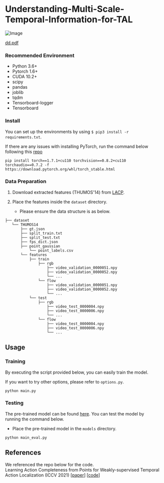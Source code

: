 # Understanding-Multi-Scale-Temporal-Information-for-TAL

![Image](https://github.com/user-attachments/assets/9a43aa77-6afa-4166-acdf-6880b7a97327)

[dd.pdf](https://github.com/user-attachments/files/18442039/dd.pdf)

### Recommended Environment
* Python 3.6+
* Pytorch 1.6+
* CUDA 10.2+
* scipy
* pandas
* joblib
* tqdm
* Tensorboard-logger
* Tensorboard

### Install
You can set up the environments by using `$ pip3 install -r requirements.txt`.

If there are any issues with installing PyTorch, run the command below following this [repo](https://github.com/workjo/Learning-Action-Completeness-from-Points/blob/main/Troubleshooting_the_problem_that_does_not_support_RTX_3090.md)
~~~~
pip install torch==1.7.1+cu110 torchvision==0.8.2+cu110 torchaudio==0.7.2 -f https://download.pytorch.org/whl/torch_stable.html
~~~~

### Data Preparation
1. Download extracted features (THUMOS'14) from [LACP](https://github.com/Pilhyeon/Learning-Action-Completeness-from-Points).

2. Place the features inside the `dataset` directory.
   * Please ensure the data structure is as below.
   
~~~~
├── dataset
   └── THUMOS14
       ├── gt.json
       ├── split_train.txt
       ├── split_test.txt
       ├── fps_dict.json
       ├── point_gaussian
           └── point_labels.csv
       └── features
           ├── train
               ├── rgb
                   ├── video_validation_0000051.npy
                   ├── video_validation_0000052.npy
                   └── ...
               └── flow
                   ├── video_validation_0000051.npy
                   ├── video_validation_0000052.npy
                   └── ...
           └── test
               ├── rgb
                   ├── video_test_0000004.npy
                   ├── video_test_0000006.npy
                   └── ...
               └── flow
                   ├── video_test_0000004.npy
                   ├── video_test_0000006.npy
                   └── ...
~~~~

## Usage

### Training
By executing the script provided below, you can easily train the model.

If you want to try other options, please refer to `options.py`.

~~~~
python main.py
~~~~

### Testing
The pre-trained model can be found [here](https://drive.google.com/file/d/1ybT3-Syq_BeLZRaX2ptI-XmgVuadeJZV/view?usp=sharing).
You can test the model by running the command below.
* Place the pre-trained model in the `models` directory.

~~~~
python main_eval.py
~~~~

## References
We referenced the repo below for the code.   
Learning Action Completeness from Points for Weakly-supervised Temporal Action Localization (ICCV 2021) [[paper](https://arxiv.org/abs/2108.05029)] [[code](https://github.com/Pilhyeon/Learning-Action-Completeness-from-Points)]   
